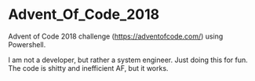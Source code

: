 # Advent_Of_Code_2018
Advent of Code 2018 challenge (https://adventofcode.com/) using Powershell.

I am not a developer, but rather a system engineer. Just doing this for fun. 
The code is shitty and inefficient AF, but it works.